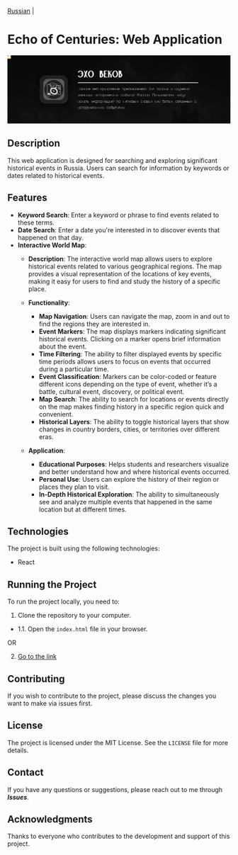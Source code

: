 [Russian](README.md)  |

# Echo of Centuries: Web Application

<img src="assets/img/headerReadme.png">

## Description

This web application is designed for searching and exploring significant historical events in Russia. Users can search for information by keywords or dates related to historical events.

## Features

- **Keyword Search**: Enter a keyword or phrase to find events related to these terms.
- **Date Search**: Enter a date you're interested in to discover events that happened on that day.
- **Interactive World Map**:
  - **Description**: The interactive world map allows users to explore historical events related to various geographical regions. The map provides a visual representation of the locations of key events, making it easy for users to find and study the history of a specific place.
  
  - **Functionality**:
    - **Map Navigation**: Users can navigate the map, zoom in and out to find the regions they are interested in.
    - **Event Markers**: The map displays markers indicating significant historical events. Clicking on a marker opens brief information about the event.
    - **Time Filtering**: The ability to filter displayed events by specific time periods allows users to focus on events that occurred during a particular time.
    - **Event Classification**: Markers can be color-coded or feature different icons depending on the type of event, whether it’s a battle, cultural event, discovery, or political event.
    - **Map Search**: The ability to search for locations or events directly on the map makes finding history in a specific region quick and convenient.
    - **Historical Layers**: The ability to toggle historical layers that show changes in country borders, cities, or territories over different eras.

  - **Application**:
    - **Educational Purposes**: Helps students and researchers visualize and better understand how and where historical events occurred.
    - **Personal Use**: Users can explore the history of their region or places they plan to visit.
    - **In-Depth Historical Exploration**: The ability to simultaneously see and analyze multiple events that happened in the same location but at different times.

## Technologies

The project is built using the following technologies:

- React

## Running the Project

To run the project locally, you need to:

1. Clone the repository to your computer.

- 1.1. Open the `index.html` file in your browser.

OR

2. [Go to the link](https://gaminghackintosh.github.io/HistoryApp-Web-Version/)

## Contributing

If you wish to contribute to the project, please discuss the changes you want to make via issues first.

## License

The project is licensed under the MIT License. See the `LICENSE` file for more details.

## Contact

If you have any questions or suggestions, please reach out to me through ***Issues***.

## Acknowledgments

Thanks to everyone who contributes to the development and support of this project.
